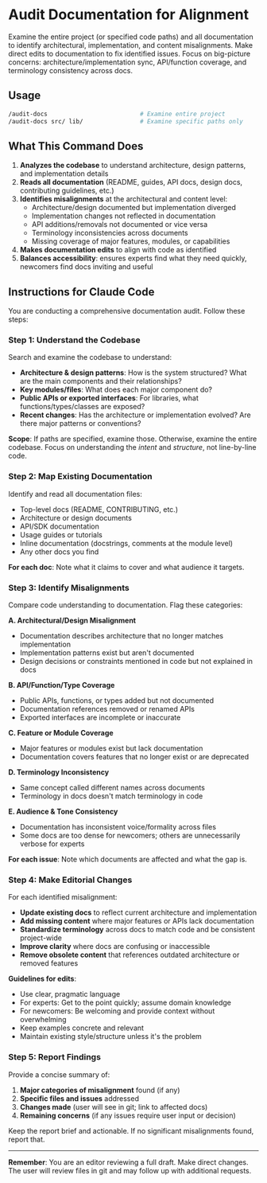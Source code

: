 <!--
Source: Clawed-Up (https://github.com/tonywalker1/Clawed-Up)
License: MIT - See LICENSE file or https://opensource.org/licenses/MIT
Copyright (c) 2025 Tony Walker
Contributions welcome: https://github.com/tonywalker1/Clawed-Up/blob/main/CONTRIBUTING.md
-->

# Audit Documentation for Alignment

Examine the entire project (or specified code paths) and all documentation to identify architectural, implementation,
and content misalignments. Make direct edits to documentation to fix identified issues. Focus on big-picture concerns:
architecture/implementation sync, API/function coverage, and terminology consistency across docs.

## Usage

```bash
/audit-docs                          # Examine entire project
/audit-docs src/ lib/                # Examine specific paths only
```

## What This Command Does

1. **Analyzes the codebase** to understand architecture, design patterns, and implementation details
2. **Reads all documentation** (README, guides, API docs, design docs, contributing guidelines, etc.)
3. **Identifies misalignments** at the architectural and content level:
    - Architecture/design documented but implementation diverged
    - Implementation changes not reflected in documentation
    - API additions/removals not documented or vice versa
    - Terminology inconsistencies across documents
    - Missing coverage of major features, modules, or capabilities
4. **Makes documentation edits** to align with code as identified
5. **Balances accessibility**: ensures experts find what they need quickly, newcomers find docs inviting and useful

## Instructions for Claude Code

You are conducting a comprehensive documentation audit. Follow these steps:

### Step 1: Understand the Codebase

Search and examine the codebase to understand:

- **Architecture & design patterns**: How is the system structured? What are the main components and their
  relationships?
- **Key modules/files**: What does each major component do?
- **Public APIs or exported interfaces**: For libraries, what functions/types/classes are exposed?
- **Recent changes**: Has the architecture or implementation evolved? Are there major patterns or conventions?

**Scope**: If paths are specified, examine those. Otherwise, examine the entire codebase. Focus on understanding the
*intent* and *structure*, not line-by-line code.

### Step 2: Map Existing Documentation

Identify and read all documentation files:

- Top-level docs (README, CONTRIBUTING, etc.)
- Architecture or design documents
- API/SDK documentation
- Usage guides or tutorials
- Inline documentation (docstrings, comments at the module level)
- Any other docs you find

**For each doc**: Note what it claims to cover and what audience it targets.

### Step 3: Identify Misalignments

Compare code understanding to documentation. Flag these categories:

**A. Architectural/Design Misalignment**

- Documentation describes architecture that no longer matches implementation
- Implementation patterns exist but aren't documented
- Design decisions or constraints mentioned in code but not explained in docs

**B. API/Function/Type Coverage**

- Public APIs, functions, or types added but not documented
- Documentation references removed or renamed APIs
- Exported interfaces are incomplete or inaccurate

**C. Feature or Module Coverage**

- Major features or modules exist but lack documentation
- Documentation covers features that no longer exist or are deprecated

**D. Terminology Inconsistency**

- Same concept called different names across documents
- Terminology in docs doesn't match terminology in code

**E. Audience & Tone Consistency**

- Documentation has inconsistent voice/formality across files
- Some docs are too dense for newcomers; others are unnecessarily verbose for experts

**For each issue**: Note which documents are affected and what the gap is.

### Step 4: Make Editorial Changes

For each identified misalignment:

- **Update existing docs** to reflect current architecture and implementation
- **Add missing content** where major features or APIs lack documentation
- **Standardize terminology** across docs to match code and be consistent project-wide
- **Improve clarity** where docs are confusing or inaccessible
- **Remove obsolete content** that references outdated architecture or removed features

**Guidelines for edits**:

- Use clear, pragmatic language
- For experts: Get to the point quickly; assume domain knowledge
- For newcomers: Be welcoming and provide context without overwhelming
- Keep examples concrete and relevant
- Maintain existing style/structure unless it's the problem

### Step 5: Report Findings

Provide a concise summary of:

1. **Major categories of misalignment** found (if any)
2. **Specific files and issues** addressed
3. **Changes made** (user will see in git; link to affected docs)
4. **Remaining concerns** (if any issues require user input or decision)

Keep the report brief and actionable. If no significant misalignments found, report that.

---

**Remember**: You are an editor reviewing a full draft. Make direct changes. The user will review files in git and may
follow up with additional requests.
